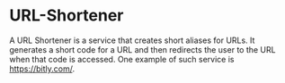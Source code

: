 # URL-Shortener
A URL Shortener is a service that creates short aliases for URLs. It generates a short code for a URL and then redirects the user to the URL when that code is accessed. One example of such service is https://bitly.com/.
